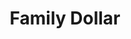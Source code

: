 ---
title: "Family Dollar"
url: /albuquerque/family-dollar-coors-boulevard-northwest/
shop: Kramladen
---